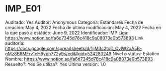 # IMP_E01

Auditado: Yes
Auditor: Anonymous
Categoría: Estándares
Fecha de creación: May 4, 2022
Fecha de última modificación: May 4, 2022
Fecha en la que pasó a estático: June 9, 2022
Identificador: IMP
Liga: https://www.notion.so/fa6d7345d78c418c9a08073e0b573893 
Link auditoría: https://docs.google.com/spreadsheets/d/1ijM3c2toD_CvIW2xA5B-gMz8B6MFrv1eH6yph772y9s/edit#gid=524280249
Nivel o status: Estático
Nombre: https://www.notion.so/fa6d7345d78c418c9a08073e0b573893 
Resuelto?: Yes
Se utiliza?: Yes
Última versión: 1.0
